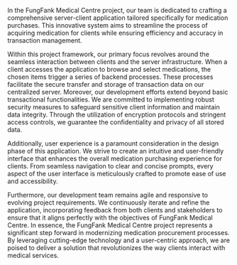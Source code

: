 In the FungFank Medical Centre project, our team is dedicated to crafting a comprehensive server-client application tailored specifically for medication purchases. This innovative system aims to streamline the process of acquiring medication for clients while ensuring efficiency and accuracy in transaction management.

Within this project framework, our primary focus revolves around the seamless interaction between clients and the server infrastructure. When a client accesses the application to browse and select medications, the chosen items trigger a series of backend processes. These processes facilitate the secure transfer and storage of transaction data on our centralized server. Moreover, our development efforts extend beyond basic transactional functionalities. We are committed to implementing robust security measures to safeguard sensitive client information and maintain data integrity. Through the utilization of encryption protocols and stringent access controls, we guarantee the confidentiality and privacy of all stored data.

Additionally, user experience is a paramount consideration in the design phase of this application. We strive to create an intuitive and user-friendly interface that enhances the overall medication purchasing experience for clients. From seamless navigation to clear and concise prompts, every aspect of the user interface is meticulously crafted to promote ease of use and accessibility.

Furthermore, our development team remains agile and responsive to evolving project requirements. We continuously iterate and refine the application, incorporating feedback from both clients and stakeholders to ensure that it aligns perfectly with the objectives of FungFank Medical Centre. In essence, the FungFank Medical Centre project represents a significant step forward in modernizing medication procurement processes. By leveraging cutting-edge technology and a user-centric approach, we are poised to deliver a solution that revolutionizes the way clients interact with medical services.
